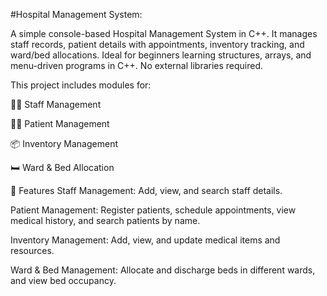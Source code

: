 #Hospital Management System:

A simple console-based Hospital Management System in C++. It manages staff records, patient details with appointments, inventory tracking, and ward/bed allocations. Ideal for beginners learning structures, arrays, and menu-driven programs in C++. No external libraries required.

This project includes modules for:

👨‍⚕️ Staff Management

🧑‍💼 Patient Management

📦 Inventory Management

🛏 Ward & Bed Allocation

🔧 Features
Staff Management: Add, view, and search staff details.

Patient Management: Register patients, schedule appointments, view medical history, and search patients by name.

Inventory Management: Add, view, and update medical items and resources.

Ward & Bed Management: Allocate and discharge beds in different wards, and view bed occupancy.
